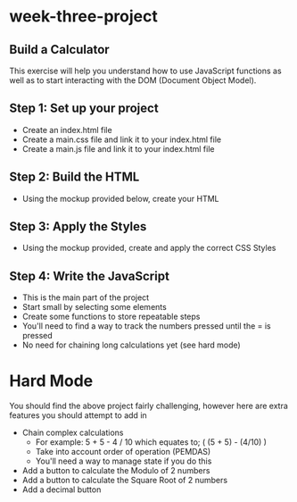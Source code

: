 # week-three-project  

## Build a Calculator  
This exercise will help you understand how to use JavaScript functions as well as to start interacting with the DOM (Document Object Model).  
## Step 1: Set up your project  
* Create an index.html file  
* Create a main.css file and link it to your index.html file  
* Create a main.js file and link it to your index.html file  
## Step 2: Build the HTML  
* Using the mockup provided below, create your HTML  
## Step 3: Apply the Styles  
* Using the mockup provided, create and apply the correct CSS Styles  
## Step 4: Write the JavaScript  
* This is the main part of the project  
* Start small by selecting some elements  
* Create some functions to store repeatable steps  
* You'll need to find a way to track the numbers pressed until the = is pressed  
* No need for chaining long calculations yet (see hard mode)  

# Hard Mode  
You should find the above project fairly challenging, however here are extra features you should attempt to add in  

* Chain complex calculations  
  * For example: 5 + 5 - 4 / 10 which equates to; ( (5 + 5) - (4/10) )  
  * Take into account order of operation (PEMDAS)  
  * You'll need a way to manage state if you do this  
* Add a button to calculate the Modulo of 2 numbers  
* Add a button to calculate the Square Root of 2 numbers  
* Add a decimal button  

